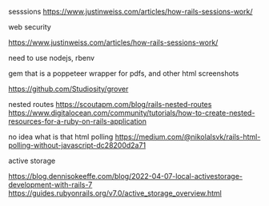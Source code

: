 

sesssions
https://www.justinweiss.com/articles/how-rails-sessions-work/

web security

https://www.justinweiss.com/articles/how-rails-sessions-work/



need to use nodejs, rbenv


gem that is a poppeteer wrapper for pdfs, and other html screenshots

https://github.com/Studiosity/grover

nested routes
https://scoutapm.com/blog/rails-nested-routes
https://www.digitalocean.com/community/tutorials/how-to-create-nested-resources-for-a-ruby-on-rails-application


no idea what is that html polling
https://medium.com/@nikolalsvk/rails-html-polling-without-javascript-dc28200d2a71


active storage

https://blog.dennisokeeffe.com/blog/2022-04-07-local-activestorage-development-with-rails-7
https://guides.rubyonrails.org/v7.0/active_storage_overview.html